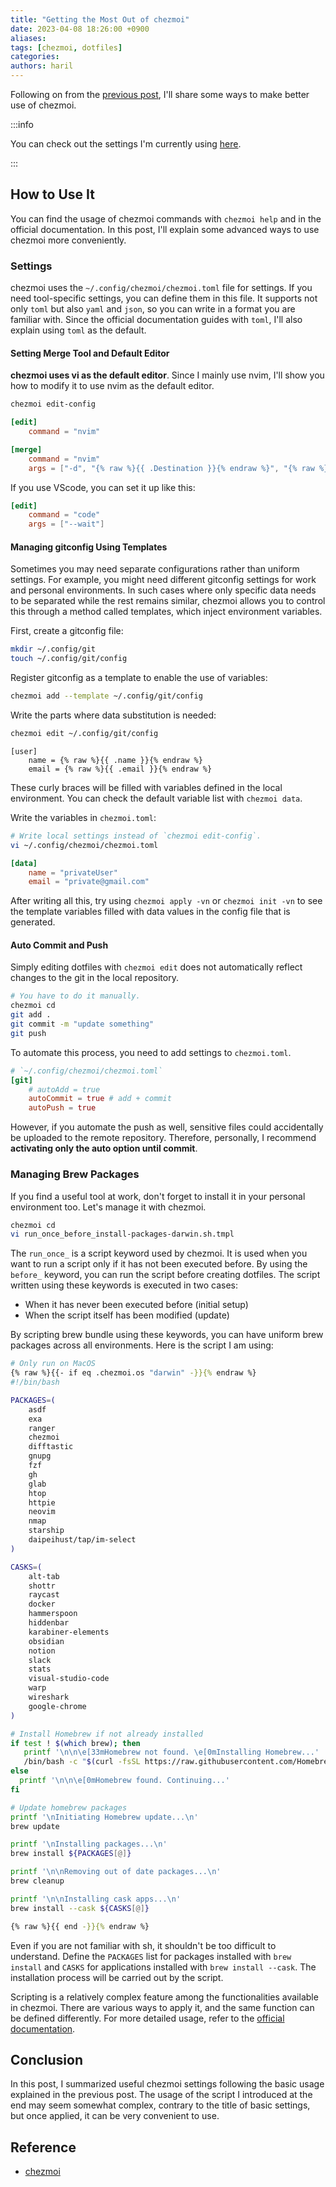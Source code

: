 ```yaml
---
title: "Getting the Most Out of chezmoi"
date: 2023-04-08 18:26:00 +0900
aliases: 
tags: [chezmoi, dotfiles]
categories: 
authors: haril
---
```


Following on from the [previous post](https://songkg7.github.io/posts/chezmoi-awesome-dotfile-manager/), I'll share some ways to make better use of chezmoi.

:::info

You can check out the settings I'm currently using [here](https://github.com/songkg7/dotfiles).

:::

## How to Use It

You can find the usage of chezmoi commands with `chezmoi help` and in the official documentation. In this post, I'll explain some advanced ways to use chezmoi more conveniently.

### Settings

chezmoi uses the `~/.config/chezmoi/chezmoi.toml` file for settings. If you need tool-specific settings, you can define them in this file. It supports not only `toml` but also `yaml` and `json`, so you can write in a format you are familiar with. Since the official documentation guides with `toml`, I'll also explain using `toml` as the default.

#### Setting Merge Tool and Default Editor

**chezmoi uses vi as the default editor**. Since I mainly use nvim, I'll show you how to modify it to use nvim as the default editor.

```bash
chezmoi edit-config
```

```toml
[edit]
    command = "nvim"

[merge]
    command = "nvim"
    args = ["-d", "{% raw %}{{ .Destination }}{% endraw %}", "{% raw %}{{ .Source }}{% endraw %}", "{% raw %}{{ .Target }}{% endraw %}"]
```

If you use VScode, you can set it up like this:

```toml
[edit]
    command = "code"
    args = ["--wait"]
```

#### Managing gitconfig Using Templates

Sometimes you may need separate configurations rather than uniform settings. For example, you might need different gitconfig settings for work and personal environments. In such cases where only specific data needs to be separated while the rest remains similar, chezmoi allows you to control this through a method called templates, which inject environment variables.

First, create a gitconfig file:

```bash
mkdir ~/.config/git
touch ~/.config/git/config
```

Register gitconfig as a template to enable the use of variables:

```bash
chezmoi add --template ~/.config/git/config
```

Write the parts where data substitution is needed:

```bash
chezmoi edit ~/.config/git/config
```

```text
[user]
    name = {% raw %}{{ .name }}{% endraw %}
    email = {% raw %}{{ .email }}{% endraw %}
```

These curly braces will be filled with variables defined in the local environment. You can check the default variable list with `chezmoi data`.

Write the variables in `chezmoi.toml`:

```bash
# Write local settings instead of `chezmoi edit-config`.
vi ~/.config/chezmoi/chezmoi.toml
```

```toml
[data]
    name = "privateUser"
    email = "private@gmail.com"
```

After writing all this, try using `chezmoi apply -vn` or `chezmoi init -vn` to see the template variables filled with data values in the config file that is generated.

#### Auto Commit and Push

Simply editing dotfiles with `chezmoi edit` does not automatically reflect changes to the git in the local repository.

```bash
# You have to do it manually.
chezmoi cd
git add .
git commit -m "update something"
git push
```

To automate this process, you need to add settings to `chezmoi.toml`.

```toml
# `~/.config/chezmoi/chezmoi.toml`
[git]
    # autoAdd = true
    autoCommit = true # add + commit
    autoPush = true
```

However, if you automate the push as well, sensitive files could accidentally be uploaded to the remote repository. Therefore, personally, I recommend **activating only the auto option until commit**.

### Managing Brew Packages

If you find a useful tool at work, don't forget to install it in your personal environment too. Let's manage it with chezmoi.

```bash
chezmoi cd
vi run_once_before_install-packages-darwin.sh.tmpl
```

The `run_once_` is a script keyword used by chezmoi. It is used when you want to run a script only if it has not been executed before. By using the `before_` keyword, you can run the script before creating dotfiles. The script written using these keywords is executed in two cases:

- When it has never been executed before (initial setup)
- When the script itself has been modified (update)

By scripting brew bundle using these keywords, you can have uniform brew packages across all environments. Here is the script I am using:

```bash
# Only run on MacOS
{% raw %}{{- if eq .chezmoi.os "darwin" -}}{% endraw %}
#!/bin/bash

PACKAGES=(
    asdf
    exa
    ranger
    chezmoi
    difftastic
    gnupg
    fzf
    gh
    glab
    htop
    httpie
    neovim
    nmap
    starship
    daipeihust/tap/im-select
)

CASKS=(
    alt-tab
    shottr
    raycast
    docker
    hammerspoon
    hiddenbar
    karabiner-elements
    obsidian
    notion
    slack
    stats
    visual-studio-code
    warp
    wireshark
    google-chrome
)

# Install Homebrew if not already installed
if test ! $(which brew); then
   printf '\n\n\e[33mHomebrew not found. \e[0mInstalling Homebrew...'
   /bin/bash -c "$(curl -fsSL https://raw.githubusercontent.com/Homebrew/install/master/install.sh)"
else
  printf '\n\n\e[0mHomebrew found. Continuing...'
fi

# Update homebrew packages
printf '\nInitiating Homebrew update...\n'
brew update

printf '\nInstalling packages...\n'
brew install ${PACKAGES[@]}

printf '\n\nRemoving out of date packages...\n'
brew cleanup

printf '\n\nInstalling cask apps...\n'
brew install --cask ${CASKS[@]}

{% raw %}{{ end -}}{% endraw %}
```

Even if you are not familiar with sh, it shouldn't be too difficult to understand. Define the `PACKAGES` list for packages installed with `brew install` and `CASKS` for applications installed with `brew install --cask`. The installation process will be carried out by the script.

Scripting is a relatively complex feature among the functionalities available in chezmoi. There are various ways to apply it, and the same function can be defined differently. For more detailed usage, refer to the [official documentation](https://www.chezmoi.io/user-guide/use-scripts-to-perform-actions/#set-environment-variables).

## Conclusion

In this post, I summarized useful chezmoi settings following the basic usage explained in the previous post. The usage of the script I introduced at the end may seem somewhat complex, contrary to the title of basic settings, but once applied, it can be very convenient to use.

## Reference

- [chezmoi](https://www.chezmoi.io/user-guide/command-overview/)
